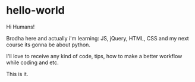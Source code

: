 # hello-world

Hi Humans!

Brodha here and actually i'm learning: JS, jQuery, HTML, CSS and my next course its gonna be about python.

I'll love to receive any kind of code, tips, how to make a better workflow while coding and etc.

This is it.


